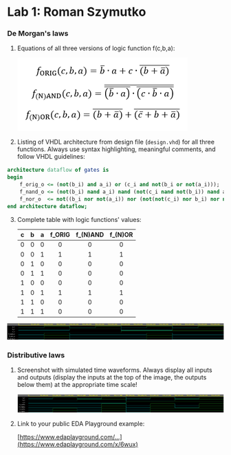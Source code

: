 # Lab 1: Roman Szymutko

### De Morgan's laws

1. Equations of all three versions of logic function f(c,b,a):

   ![Logic function](https://github.com/240979/digital-electronics-1/blob/main/01-gates/img/02corr.png)

2. Listing of VHDL architecture from design file (`design.vhd`) for all three functions. Always use syntax highlighting, meaningful comments, and follow VHDL guidelines:

```vhdl
architecture dataflow of gates is
begin
    f_orig_o <= (not(b_i) and a_i) or (c_i and not(b_i or not(a_i)));
    f_nand_o <= (not(b_i) nand a_i) nand (not(c_i nand not(b_i)) nand a_i);
    f_nor_o  <= not((b_i nor not(a_i)) nor (not(not(c_i) nor b_i) nor not(a_i)));
end architecture dataflow;
```

3. Complete table with logic functions' values:

   | **c** | **b** |**a** | **f_ORIG** | **f_(N)AND** | **f_(N)OR** |
   | :-: | :-: | :-: | :-: | :-: | :-: |
   | 0 | 0 | 0 | 0 | 0 | 0 |
   | 0 | 0 | 1 | 1 | 1 | 1 |
   | 0 | 1 | 0 | 0 | 0 | 0 |
   | 0 | 1 | 1 | 0 | 0 | 0 |
   | 1 | 0 | 0 | 0 | 0 | 0 |
   | 1 | 0 | 1 | 1 | 1 | 1 |
   | 1 | 1 | 0 | 0 | 0 | 0 |
   | 1 | 1 | 1 | 0 | 0 | 0 |
![Nand and nor functions signals](https://github.com/240979/digital-electronics-1/blob/main/01-gates/img/01.png)
### Distributive laws

1. Screenshot with simulated time waveforms. Always display all inputs and outputs (display the inputs at the top of the image, the outputs below them) at the appropriate time scale!

   ![Distributive laws signals](https://github.com/240979/digital-electronics-1/blob/main/01-gates/img/03.png)
   
2. Link to your public EDA Playground example:

   [https://www.edaplayground.com/...](https://www.edaplayground.com/x/6wux)
   
